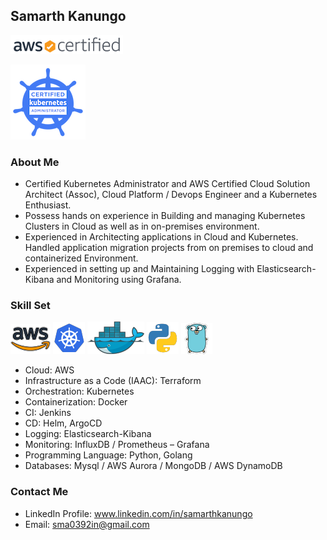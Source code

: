 ## Samarth Kanungo
![logo](./img/aws.png "icon" ) 

![logo](./img/cka.png "icon" )

### About Me
  
- Certified Kubernetes Administrator and AWS Certified Cloud Solution Architect (Assoc), Cloud Platform / Devops Engineer and a Kubernetes Enthusiast.
- Possess hands on experience in Building and managing Kubernetes Clusters in Cloud as well as in on-premises environment.
- Experienced in Architecting applications in Cloud and Kubernetes. Handled application migration projects from on premises to cloud and containerized Environment.
- Experienced in setting up and Maintaining Logging with Elasticsearch-Kibana and Monitoring using Grafana.

### Skill Set
![logo](./img/aws-logo.png "icon" )  ![logo](./img/k8s.png "icon" )  ![logo](./img/docker.png "icon" ) ![logo](./img/python.png "icon" )  ![logo](./img/go.png "icon" )
- Cloud: AWS
- Infrastructure as a Code (IAAC): Terraform
- Orchestration: Kubernetes
- Containerization: Docker
- CI: Jenkins
- CD: Helm, ArgoCD
- Logging: Elasticsearch-Kibana
- Monitoring: InfluxDB / Prometheus – Grafana
- Programming Language: Python, Golang
- Databases: Mysql / AWS Aurora / MongoDB / AWS DynamoDB

### Contact Me

- LinkedIn Profile: www.linkedin.com/in/samarthkanungo
- Email: sma0392in@gmail.com
